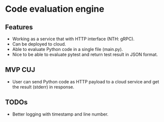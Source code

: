# Code evaluation engine

## Features

* Working as a service that with HTTP interface (NTH: gRPC).
* Can be deployed to cloud.
* Able to evaluate Python code in a single file (main.py).
* Nice to be able to evaluate pytest and return test result in JSON format.

## MVP CUJ

* User can send Python code as HTTP payload to a cloud service and get the result (stderr) in response.

## TODOs

* Better logging with timestamp and line number.
